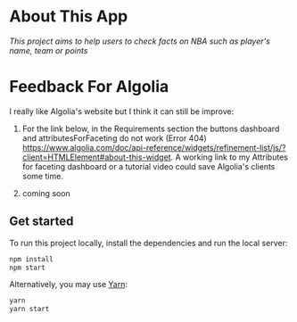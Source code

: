 # About This App

_This project aims to help users to check facts on NBA such as player's name, team or points_

# Feedback For Algolia

I really like Algolia's website but I think it can still be improve:

1. For the link below, in the Requirements section the buttons dashboard and attributesForFaceting do not work (Error 404)
https://www.algolia.com/doc/api-reference/widgets/refinement-list/js/?client=HTMLElement#about-this-widget. A working link to my Attributes for faceting dashboard or a tutorial video could save Algolia's clients some time. 

2. coming soon

## Get started

To run this project locally, install the dependencies and run the local server:

```sh
npm install
npm start
```

Alternatively, you may use [Yarn](https://http://yarnpkg.com/):

```sh
yarn
yarn start
```
